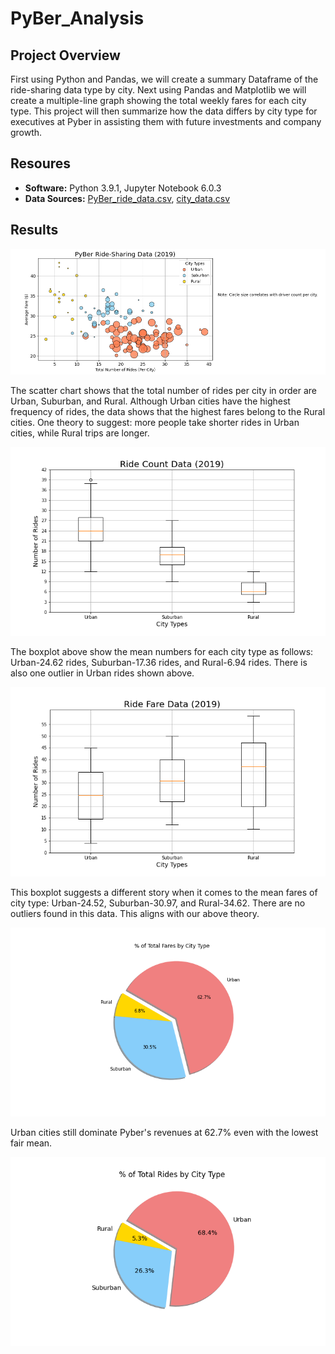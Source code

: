 # PyBer_Analysis

## Project Overview
First using Python and Pandas, we will create a summary Dataframe of the ride-sharing data type by city. Next using Pandas and Matplotlib we will create a multiple-line graph showing the total weekly fares for each city type. This project will then summarize how the data differs by city type for executives at Pyber in assisting them with future investments and company growth. 

## Resoures
- **Software:** Python 3.9.1, Jupyter Notebook 6.0.3
- **Data Sources:** [PyBer_ride_data.csv](https://github.com/r3ginam/PyBer_Analysis/blob/main/Resources/PyBer_ride_data.csv), [city_data.csv](https://github.com/r3ginam/PyBer_Analysis/blob/main/Resources/city_data.csv)

## Results
<p align="center">
  <img src="analysis/Fig1.png">
</p>
The scatter chart shows that the total number of rides per city in order are Urban, Suburban, and Rural. Although Urban cities have the highest frequency of rides, the data shows that the highest fares belong to the Rural cities. One theory to suggest: more people take shorter rides in Urban cities, while Rural trips are longer.
<p align="center">
  <img src="analysis/Fig2.png">
</p>
The boxplot above show the mean numbers for each city type as follows: Urban-24.62 rides, Suburban-17.36 rides, and Rural-6.94 rides. There is also one outlier in Urban rides shown above.
<p align="center">
  <img src="analysis/Fig3.png">
</p>
This boxplot suggests a different story when it comes to the mean fares of city type: Urban-24.52, Suburban-30.97, and Rural-34.62. There are no outliers found in this data. This aligns with our above theory. 
<p align="center">
  <img src="analysis/Fig5.png">
</p>
Urban cities still dominate Pyber's revenues at 62.7% even with the lowest fair mean. 
<p align="center">
  <img src="analysis/Fig6.png">
</p>


